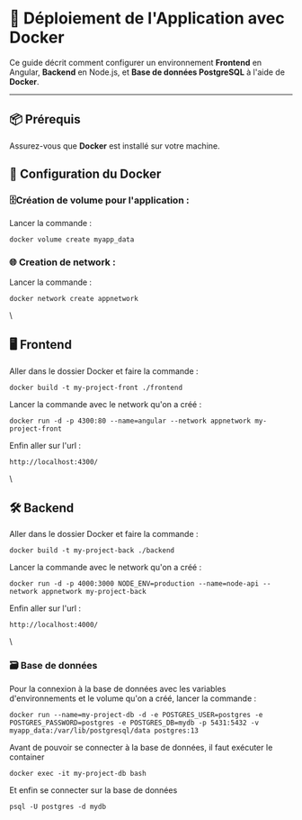 # 🚀 Déploiement de l'Application avec Docker

Ce guide décrit comment configurer un environnement **Frontend** en Angular, **Backend** en Node.js, et **Base de données PostgreSQL** à l'aide de **Docker**.

---

## 📦 Prérequis

Assurez-vous que **Docker** est installé sur votre machine.

## 📂 Configuration du Docker

### 🗄️Création de volume pour l'application :

Lancer la commande :

    docker volume create myapp_data

### 🌐 Creation de network :

Lancer la commande :

    docker network create appnetwork

\

## 🖥️ Frontend

Aller dans le dossier Docker et faire la commande :
    
    docker build -t my-project-front ./frontend

Lancer la commande avec le network qu'on a créé :

    docker run -d -p 4300:80 --name=angular --network appnetwork my-project-front

Enfin aller sur l'url :

    http://localhost:4300/

\

## 🛠️ Backend

Aller dans le dossier Docker et faire la commande :

    docker build -t my-project-back ./backend

Lancer la commande avec le network qu'on a créé :

    docker run -d -p 4000:3000 NODE_ENV=production --name=node-api --network appnetwork my-project-back

Enfin aller sur l'url :

    http://localhost:4000/

\

### 🗃️ Base de données

Pour la connexion à la base de données avec les variables d'environnements et le volume qu'on a créé, lancer la commande :

    docker run --name=my-project-db -d -e POSTGRES_USER=postgres -e POSTGRES_PASSWORD=postgres -e POSTGRES_DB=mydb -p 5431:5432 -v myapp_data:/var/lib/postgresql/data postgres:13

Avant de pouvoir se connecter à la base de données, il faut exécuter le container

    docker exec -it my-project-db bash 

Et enfin se connecter sur la base de données

    psql -U postgres -d mydb
